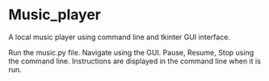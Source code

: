 # Music_player
 A local music player using command line and tkinter GUI interface.
 
 Run the music.py file.
 Navigate using the GUI.
 Pause, Resume, Stop using the command line. Instructions are displayed in the command line when it is run.
